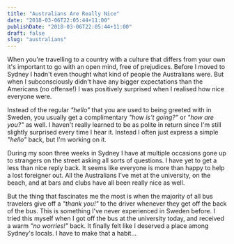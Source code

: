 ```yaml
---
title: "Australians Are Really Nice"
date: "2018-03-06T22:05:44+11:00"
publishDate: "2018-03-06T22:05:44+11:00"
draft: false
slug: "australians"
---
```


When you're travelling to a country with a culture that differs from your own it's important to go with an open mind, free of prejudices. Before I moved to Sydney I hadn't even thought what kind of people the Australians were. But when I subconsciously didn't have any bigger expectations than the Americans (no offense!) I was positively surprised when I realised how nice everyone were.

Instead of the regular *"hello"* that you are used to being greeted with in Sweden, you usually get a complimentary *"how is’t going?"* or *"how are you?"* as well. I haven't really learned to be as polite in return since I'm still slightly surprised every time I hear it. Instead I often just express a simple *"hello"* back, but I'm working on it.

During my soon three weeks in Sydney I have at multiple occasions gone up to strangers on the street asking all sorts of questions. I have yet to get a less than nice reply back. It seems like everyone is more than happy to help a lost foreigner out. All the Australians I've met at the university, on the beach, and at bars and clubs have all been really nice as well.

But the thing that fascinates me the most is when the majority of all bus travelers give off a *"thank you!"* to the driver whenever they get off the back of the bus. This is something I've never experienced in Sweden before. I tried this myself when I got off the bus at the university today, and received a warm *"no worries!"* back. It finally felt like I deserved a place among Sydney's locals. I have to make that a habit…